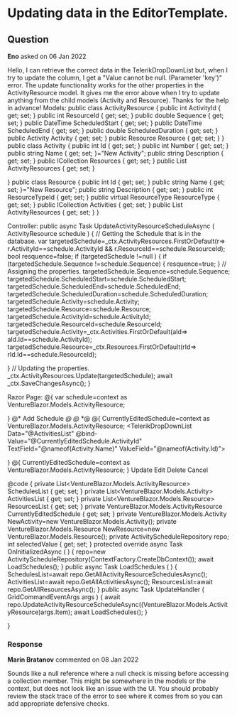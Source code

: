 # Updating data in the EditorTemplate.

## Question

**Eno** asked on 06 Jan 2022

Hello, I can retrieve the correct data in the TelerikDropDownList but, when I try to update the column, I get a "Value cannot be null. (Parameter 'key')" error. The update functionality works for the other properties in the ActivityResource model. It gives me the error above when I try to update anything from the child models (Activity and Resource). Thanks for the help in advance! Models: public class ActivityResource { public int ActivityId { get; set; } public int ResourceId { get; set; } public double Sequence { get; set; } public DateTime ScheduledStart { get; set; } public DateTime ScheduledEnd { get; set; } public double ScheduledDuration { get; set; } public Activity Activity { get; set; } public Resource Resource { get; set; }
} public class Activity { public int Id { get; set; } public int Number { get; set; } public string Name { get; set; }="New Activity"; public string Description { get; set; } public ICollection<Resource> Resources { get; set; } public List<ActivityResource> ActivityResources { get; set; }

} public class Resource { public int Id { get; set; } public string Name { get; set; }="New Resource"; public string Description { get; set; } public int ResourceTypeId { get; set; } public virtual ResourceType ResourceType { get; set; } public ICollection<Activity> Activities { get; set; } public List<ActivityResource> ActivityResources { get; set; }
}

Controller: public async Task UpdateActivityResourceScheduleAsync ( ActivityResource schedule ) { // Getting the Schedule that is in the database. var targetedSchedule=_ctx.ActivityResources.FirstOrDefault(r=> r.ActivityId==schedule.ActivityId && r.ResourceId==schedule.ResourceId); bool resquence=false; if (targetedSchedule !=null )
{ if (targetedSchedule.Sequence !=schedule.Sequence)
{
resquence=true;
} // Assigning the properties. targetedSchedule.Sequence=schedule.Sequence;
targetedSchedule.ScheduledStart=schedule.ScheduledStart;
targetedSchedule.ScheduledEnd=schedule.ScheduledEnd;
targetedSchedule.ScheduledDuration=schedule.ScheduledDuration;
targetedSchedule.Activity=schedule.Activity;
targetedSchedule.Resource=schedule.Resource;
targetedSchedule.ActivityId=schedule.ActivityId;
targetedSchedule.ResourceId=schedule.ResourceId;
targetedSchedule.Activity=_ctx.Activities.FirstOrDefault(aId=> aId.Id==schedule.ActivityId);
targetedSchedule.Resource=_ctx.Resources.FirstOrDefault(rId=> rId.Id==schedule.ResourceId);



} // Updating the properties. _ctx.ActivityResources.Update(targetedSchedule); await _ctx.SaveChangesAsync();
}

Razor Page:
<TelerikGrid Data="@SchedulesList" Height="550px" FilterMode="@GridFilterMode.FilterMenu" Sortable="true" Pageable="true" PageSize="20" Resizable="true" Reorderable="true" RowDraggable="true" OnStateInit="@((GridStateEventArgs<VentureBlazor.Models.ActivityResource> args)=> OnStateInit(args))" OnRowDrop="@((GridRowDropEventArgs<VentureBlazor.Models.ActivityResource> args)=> OnRowDropHandler(args))" EditMode="@GridEditMode.Incell" OnUpdate="@UpdateHandler" OnDelete="@DeleteHandler">
<DetailTemplate>
@{ var schedule=context as VentureBlazor.Models.ActivityResource;
<TelerikGrid Data="@schedule.Activity.Resources" Pageable="true" PageSize="5">
<GridColumns>
<GridColumn Field="Name"></GridColumn>
<GridColumn Field="Description"></GridColumn>
</GridColumns>
</TelerikGrid>

}
</DetailTemplate>
<GridToolBar>
@* <GridCommandButton Command="Add" Icon="plus" Primary="true">Add Schedule</GridCommandButton>
*@</GridToolBar>
<GridColumns>
@* <GridColumn Field="@(nameof(VentureBlazor.Models.ActivityResourceSchedule.Id))" Editable="false" />
*@<GridColumn Title="Activity Id" Field="Activity.Id" Editable="false" />
<GridColumn Title="Resource Id" Field="Resource.Id" Editable="false" />
<GridColumn Field="@(nameof(VentureBlazor.Models.ActivityResource.Sequence))" />
<GridColumn Field="@(nameof(VentureBlazor.Models.ActivityResource.ScheduledStart))" />
<GridColumn Field="@(nameof(VentureBlazor.Models.ActivityResource.ScheduledEnd))" />
<GridColumn Field="@(nameof(VentureBlazor.Models.ActivityResource.ScheduledDuration))" />
<GridColumn Title="Activity Name" Field="@(nameof(VentureBlazor.Models.ActivityResource.ActivityId))">
<EditorTemplate>
@{
CurrentlyEditedSchedule=context as VentureBlazor.Models.ActivityResource;
<TelerikDropDownList Data="@ActivitiesList" @bind-Value="@CurrentlyEditedSchedule.ActivityId" TextField="@nameof(Activity.Name)" ValueField="@nameof(Activity.Id)">

</TelerikDropDownList>
}
</EditorTemplate>
<Template>
@{ int aId=(context as VentureBlazor.Models.ActivityResource).ActivityId;
Activity matchingPos=ActivitiesList.FirstOrDefault(a=> a.Id==aId); string textToRender=matchingPos !=null? matchingPos.Name : "Unknown";
<text>@textToRender</text>
}
</Template>
</GridColumn>
<GridColumn Title="Resource Name" Field="@(nameof(VentureBlazor.Models.ActivityResource.ResourceId))">
<EditorTemplate>
@{
CurrentlyEditedSchedule=context as VentureBlazor.Models.ActivityResource;
<TelerikDropDownList Data="@ResourcesList" @bind-Value="@CurrentlyEditedSchedule.ResourceId" TextField="@nameof(VentureBlazor.Models.Resource.Name)" ValueField="@nameof(VentureBlazor.Models.Resource.Id)">

</TelerikDropDownList>
}
</EditorTemplate>
<Template>
@{ int rId=(context as VentureBlazor.Models.ActivityResource).ResourceId;
VentureBlazor.Models.Resource matchingPos=ResourcesList.FirstOrDefault(r=> r.Id==rId); string textToRender=matchingPos !=null? matchingPos.Name : "Unknown";
<text>@textToRender</text>
}
</Template>
</GridColumn>
<GridCommandColumn Width="200px" Resizable="false">
<GridCommandButton Command="Save" Icon="save" ShowInEdit="true">Update</GridCommandButton>
<GridCommandButton Command="Edit" Icon="edit" Primary="true">Edit</GridCommandButton>
<GridCommandButton Command="Delete" Icon="delete">Delete</GridCommandButton>
<GridCommandButton Command="Cancel" Icon="cancel" ShowInEdit="true">Cancel</GridCommandButton>
</GridCommandColumn>
</GridColumns>
</TelerikGrid>

@code { private List<VentureBlazor.Models.ActivityResource> SchedulesList { get; set; } private List<VentureBlazor.Models.Activity> ActivitiesList { get; set; } private List<VentureBlazor.Models.Resource> ResourcesList { get; set; } private VentureBlazor.Models.ActivityResource CurrentlyEditedSchedule { get; set; } private VentureBlazor.Models.Activity NewActivity=new VentureBlazor.Models.Activity(); private VentureBlazor.Models.Resource NewResource=new VentureBlazor.Models.Resource(); private ActivityScheduleRepository repo; int selectedValue { get; set; } protected override async Task OnInitializedAsync ( ) {
repo=new ActivityScheduleRepository(ContextFactory.CreateDbContext()); await LoadSchedules();
} public async Task LoadSchedules ( ) {
SchedulesList=await repo.GetAllActivityResourceSchedulesAsync();
ActivitiesList=await repo.GetAllActivitiesAsync();
ResourcesList=await repo.GetAllResourcesAsync();
} public async Task UpdateHandler ( GridCommandEventArgs args ) { await repo.UpdateActivityResourceScheduleAsync((VentureBlazor.Models.ActivityResource)args.Item); await LoadSchedules();
}

}

### Response

**Marin Bratanov** commented on 08 Jan 2022

Sounds like a null reference where a null check is missing before accessing a collection member. This might be somewhere in the models or the context, but does not look like an issue with the UI. You should probably review the stack trace of the error to see where it comes from so you can add appropriate defensive checks.
